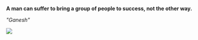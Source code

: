 **A man can suffer to bring a group of people to success, not the other way.**

*"Ganesh"*

![](https://api.nosense.lol/ghvc/?username=cdfrm)